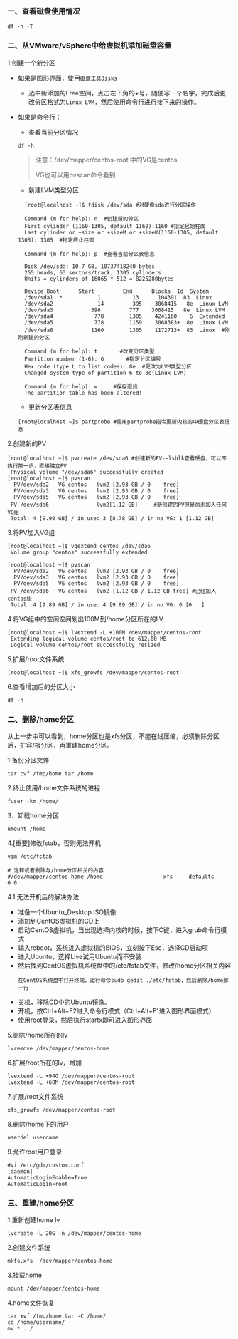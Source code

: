 ### 一、查看磁盘使用情况

```
df -h -T
```
### 二、从VMware/vSphere中给虚拟机添加磁盘容量

1.创建一个新分区
- 如果是图形界面，使用`磁盘工具Disks`
  - 选中新添加的Free空间，点击左下角的+号，随便写一个名字，完成后更改分区格式为`Linux LVM`，然后使用命令行进行接下来的操作。

- 如果是命令行：
  - 查看当前分区情况
  ```shell
  df -h
  ```
  > 注意：/dev/mapper/centos-root 中的VG是centos
  > 
  >VG也可以用pvscan命令看到
  
  - 新建LVM类型分区
  ```shell
    [root@localhost ~]$ fdisk /dev/sda #对硬盘sda进行分区操作

    Command (m for help): n  #创建新的分区
    First cylinder (1160-1305, default 1160):1160 #指定起始柱面
    Last cylinder or +size or +sizeM or +sizeK(1160-1305, default 1305): 1305  #指定终止柱面

    Command (m for help): p  #查看当前分区表信息

    Disk /dev/sda: 10.7 GB, 10737418240 bytes
    255 heads, 63 sectors/track, 1305 cylinders
    Units = cylinders of 16065 * 512 = 8225280bytes

    Device Boot      Start         End      Blocks  Id  System
    /dev/sda1  *           1          13      104391  83  Linux
    /dev/sda2              14         395    3068415   8e  Linux LVM
    /dev/sda3            396         777    3068415   8e  Linux LVM
    /dev/sda4             778        1305    4241160    5  Extended
    /dev/sda5             778        1159    3068383+  8e  Linux LVM
    /dev/sda6            1160        1305    1172713+  83  Linux  #刚刚新建的分区

    Command (m for help): t       #改变分区类型
    Partition number (1-6): 6       #指定分区编号
    Hex code (type L to list codes): 8e  #更改为LVM类型分区
    Changed system type of partition 6 to 8e(Linux LVM)

    Command (m for help): w     #保存退出
    The partition table has been altered!

  ```
  - 更新分区表信息
  ```shell
  [root@localhost ~]$ partprobe #使用partprobe指令更新内核的中硬盘分区表信息
  ```

2.创建新的PV
```shell
[root@localhost ~]$ pvcreate /dev/sda6 #创建新的PV--lsblk查看硬盘，可以不执行第一步，直接建立PV
 Physical volume "/dev/sda6" successfully created
[root@localhost ~]$ pvscan
  PV/dev/sda2   VG centos   lvm2 [2.93 GB / 0    free]
  PV/dev/sda3   VG centos   lvm2 [2.93 GB / 0    free]
  PV/dev/sda5   VG centos   lvm2 [2.93 GB / 0    free]
 PV /dev/sda6               lvm2[1.12 GB]     #新创建的PV但是尚未加入任何VG组
 Total: 4 [9.90 GB] / in use: 3 [8.78 GB] / in no VG: 1 [1.12 GB]
```

3.将PV加入VG组
```shell
[root@localhost ~]$ vgextend centos /dev/sda6
 Volume group "centos" successfully extended

[root@localhost ~]$ pvscan
  PV/dev/sda2   VG centos   lvm2 [2.93 GB / 0    free]
  PV/dev/sda3   VG centos   lvm2 [2.93 GB / 0    free]
  PV/dev/sda5   VG centos   lvm2 [2.93 GB / 0    free]
 PV /dev/sda6   VG centos   lvm2 [1.12 GB / 1.12 GB free] #已经加入centos组
 Total: 4 [9.89 GB] / in use: 4 [9.89 GB] / in no VG: 0 [0   ]
```

4.将VG组中的空闲空间划出100M到/home分区所在的LV
```shell
[root@localhost ~]$ lvextend -L +100M /dev/mapper/centos-root
 Extending logical volume centos/root to 612.00 MB
 Logical volume centos/root successfully resized
```

5.扩展/root文件系统
```shell
[root@localhost ~]$ xfs_growfs /dev/mapper/centos-root
```

6.查看增加后的分区大小
```shell
df -h
```

### 二、删除/home分区

从上一步中可以看到，home分区也是xfs分区，不能在线压缩，必须删除分区后，扩容/根分区，再重建home分区。

1.备份分区文件
```
tar cvf /tmp/home.tar /home
```

2.终止使用/home文件系统的进程
```
fuser -km /home/
```

3、卸载home分区
```
umount /home
```
4.[重要]修改fstab，否则无法开机
```
vim /etc/fstab

# 注释或者删除与/home分区相关的内容
#/dev/mapper/centos-home /home                   xfs     defaults        0 0
```

4.1.无法开机后的解决办法

- 准备一个Ubuntu_Desktop.ISO镜像
- 添加到CentOS虚拟机的CD上
- 启动CentOS虚拟机，当出现选择内核的时候，按下C键，进入grub命令行模式
- 输入reboot，系统进入虚拟机的BIOS，立刻按下Esc，选择CD启动项
- 进入Ubuntu，选择Live试用Ubuntu而不安装
- 然后找到CentOS虚拟机系统盘中的/etc/fstab文件，修改/home分区相关内容
    ```
    在CentOS系统盘中打开终端，运行命令sudo gedit ./etc/fstab，然后删除/home那一行
    ```
- 关机，移除CD中的Ubuntu镜像。
- 开机，按Ctrl+Alt+F2进入命令行模式（Ctrl+Alt+F1进入图形界面模式）
- 使用root登录，然后执行startx即可进入图形界面

5.删除/home所在的lv
```
lvremove /dev/mapper/centos-home
```

6.扩展/root所在的lv，增加
```
lvextend -L +94G /dev/mapper/centos-root
lvextend -L +60M /dev/mapper/centos-root
```

7.扩展/root文件系统
```
xfs_growfs /dev/mapper/centos-root
```

8.删除/home下的用户
```
userdel username
```

9.允许root用户登录
```
#vi /etc/gdm/custom.conf 
[daemon] 
AutomaticLoginEnable=True 
AutomaticLogin=root
```

### 三、重建/home分区

1.重新创建home lv
```
lvcreate -L 20G -n /dev/mapper/centos-home 
```

2.创建文件系统
```
mkfs.xfs  /dev/mapper/centos-home
```

3.挂载home
```
mount /dev/mapper/centos-home
```

4.home文件恢复
```
tar xvf /tmp/home.tar -C /home/
cd /home/username/
mv * ../
```